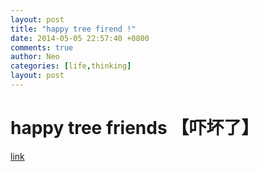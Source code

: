 ```yaml
---
layout: post
title: "happy tree firend !"
date: 2014-05-05 22:57:40 +0800
comments: true
author: Neo
categories: [life,thinking]
layout: post
---
```


happy tree friends 【吓坏了】
=================

[link](#http://www.bilibili.tv/video/av24086/)

